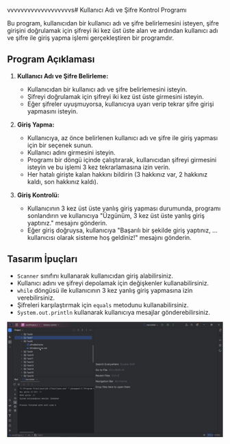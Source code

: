 vvvvvvvvvvvvvvvvvvvs# Kullanıcı Adı ve Şifre Kontrol Programı

Bu program, kullanıcıdan bir kullanıcı adı ve şifre belirlemesini isteyen, şifre girişini doğrulamak için şifreyi iki kez üst üste alan ve ardından kullanıcı adı ve şifre ile giriş yapma işlemi gerçekleştiren bir programdır.

## Program Açıklaması

1. **Kullanıcı Adı ve Şifre Belirleme:**
   - Kullanıcıdan bir kullanıcı adı ve şifre belirlemesini isteyin.
   - Şifreyi doğrulamak için şifreyi iki kez üst üste girmesini isteyin.
   - Eğer şifreler uyuşmuyorsa, kullanıcıya uyarı verip tekrar şifre girişi yapmasını isteyin.

2. **Giriş Yapma:**
   - Kullanıcıya, az önce belirlenen kullanıcı adı ve şifre ile giriş yapması için bir seçenek sunun.
   - Kullanıcı adını girmesini isteyin.
   - Programı bir döngü içinde çalıştırarak, kullanıcıdan şifreyi girmesini isteyin ve bu işlemi 3 kez tekrarlamasına izin verin.
   - Her hatalı girişte kalan hakkını bildirin (3 hakkınız var, 2 hakkınız kaldı, son hakkınız kaldı).

3. **Giriş Kontrolü:**
   - Kullanıcının 3 kez üst üste yanlış giriş yapması durumunda, programı sonlandırın ve kullanıcıya "Üzgünüm, 3 kez üst üste yanlış giriş yaptınız." mesajını gönderin.
   - Eğer giriş doğruysa, kullanıcıya "Başarılı bir şekilde giriş yaptınız, ... kullanıcısı olarak sisteme hoş geldiniz!" mesajını gönderin.

## Tasarım İpuçları

- `Scanner` sınıfını kullanarak kullanıcıdan giriş alabilirsiniz.
- Kullanıcı adını ve şifreyi depolamak için değişkenler kullanabilirsiniz.
- `while` döngüsü ile kullanıcının 3 kez yanlış giriş yapmasına izin verebilirsiniz.
- Şifreleri karşılaştırmak için `equals` metodunu kullanabilirsiniz.
- `System.out.println` kullanarak kullanıcıya mesajlar gönderebilirsiniz.

![SifreBelirleme.gif](SifreBelirleme.gif)